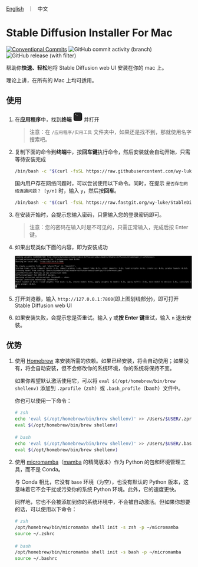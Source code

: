 <p align="left">
    <a href="README.md">English</a> &nbsp ｜ &nbsp 中文
</p>

# Stable Diffusion Installer For Mac

[![Conventional Commits](https://img.shields.io/badge/Conventional%20Commits-1.0.0-%23FE5196?logo=conventionalcommits&logoColor=white)](https://conventionalcommits.org) ![GitHub commit activity (branch)](https://img.shields.io/github/commit-activity/t/wy-luke/StableDiffusion-Installer-For-Mac) ![GitHub release (with filter)](https://img.shields.io/github/v/release/wy-luke/StableDiffusion-Installer-For-Mac)

帮助你**快速、轻松**地将 Stable Diffusion web UI 安装在你的 mac 上。

理论上讲，在所有的 Mac 上均可适用。

## 使用

1. 在**应用程序**中，找到**终端** <img src="./images/terminal.png" alt="terminal" width="25"/> 并打开

   > 注意：在 `/应用程序/实用工具` 文件夹中，如果还是找不到，那就使用名字搜索吧。

2. 复制下面的命令到**终端**中，按**回车键**执行命令，然后安装就会自动开始，只需等待安装完成

   ```bash
   /bin/bash -c "$(curl -fsSL https://raw.githubusercontent.com/wy-luke/StableDiffusion-Installer-For-Mac/main/sd-installer.sh)"
   ```

   国内用户存在网络问题时，可以尝试使用以下命令。同时，在提示 `是否存在网络连通问题？ [y/n]` 时，输入 `y`，然后按**回车**。

   ```bash
   /bin/bash -c "$(curl -fsSL https://raw.fastgit.org/wy-luke/StableDiffusion-Installer-For-Mac/main/sd-installer.sh)"
   ```

3. 在安装开始时，会提示您输入密码，只需输入您的登录密码即可。

   > 注意：您的密码在输入时是不可见的，只需正常输入，完成后按 Enter 键。

4. 如果出现类似下面的内容，即为安装成功

   ![success](images/success.png)

5. 打开浏览器，输入 `http://127.0.0.1:7860`(即上图划线部分)，即可打开 Stable Diffusion web UI

6. 如果安装失败，会提示您是否重试。输入 `y` 或**按 Enter 键**重试，输入 `n` 退出安装。

## 优势

1. 使用 [Homebrew](https://brew.sh/) 来安装所需的依赖。如果已经安装，将会自动使用；如果没有，将会自动安装，但不会修改你的系统环境，你的系统将保持不变。

   如果你希望默认激活使用它，可以将 `eval $(/opt/homebrew/bin/brew shellenv)` 添加到 `.zprofile`（zsh）或 `.bash_profile`（bash）文件中。

   你也可以使用一下命令：

   ```bash
   # zsh
   echo 'eval $(/opt/homebrew/bin/brew shellenv)' >> /Users/$USER/.zprofile
   eval $(/opt/homebrew/bin/brew shellenv)

   # bash
   echo 'eval $(/opt/homebrew/bin/brew shellenv)' >> /Users/$USER/.bash_profile
   eval $(/opt/homebrew/bin/brew shellenv)
   ```

2. 使用 [micromamba](https://mamba.readthedocs.io/en/latest/user_guide/micromamba.html)（[mamba](https://mamba.readthedocs.io/en/latest/index.html#) 的精简版本）作为 Python 的包和环境管理工具，而不是 Conda。

   与 Conda 相比，它没有 `base` 环境（为空），也没有默认的 Python 版本，这意味着它不会干扰或污染你的系统 Python 环境。此外，它的速度更快。

   同样地，它也不会被添加到你的系统环境中，不会被自动激活。但如果你想要的话，可以使用以下命令：

   ```bash
   # zsh
   /opt/homebrew/bin/micromamba shell init -s zsh -p ~/micromamba
   source ~/.zshrc

   # bash
   /opt/homebrew/bin/micromamba shell init -s bash -p ~/micromamba
   source ~/.bashrc
   ```
